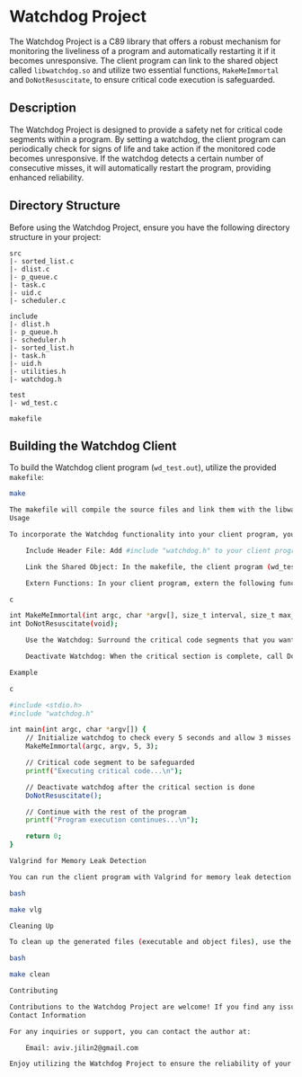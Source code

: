 # Watchdog Project

The Watchdog Project is a C89 library that offers a robust mechanism for monitoring the liveliness of a program and automatically restarting it if it becomes unresponsive. The client program can link to the shared object called `libwatchdog.so` and utilize two essential functions, `MakeMeImmortal` and `DoNotResuscitate`, to ensure critical code execution is safeguarded.

## Description

The Watchdog Project is designed to provide a safety net for critical code segments within a program. By setting a watchdog, the client program can periodically check for signs of life and take action if the monitored code becomes unresponsive. If the watchdog detects a certain number of consecutive misses, it will automatically restart the program, providing enhanced reliability.

## Directory Structure

Before using the Watchdog Project, ensure you have the following directory structure in your project:

    src
    |- sorted_list.c
    |- dlist.c
    |- p_queue.c
    |- task.c
    |- uid.c
    |- scheduler.c

    include
    |- dlist.h
    |- p_queue.h
    |- scheduler.h
    |- sorted_list.h
    |- task.h
    |- uid.h
    |- utilities.h
    |- watchdog.h

    test
    |- wd_test.c

    makefile

## Building the Watchdog Client

To build the Watchdog client program (`wd_test.out`), utilize the provided `makefile`:

```bash
make

The makefile will compile the source files and link them with the libwatchdog.so shared object.
Usage

To incorporate the Watchdog functionality into your client program, you need to do the following:

    Include Header File: Add #include "watchdog.h" to your client program's source file.

    Link the Shared Object: In the makefile, the client program (wd_test.out) is linked with libwatchdog.so using the -L and -lwatchdog flags. Make sure the shared object (libwatchdog.so) is present in your project directory.

    Extern Functions: In your client program, extern the following functions to access the Watchdog functionality:

c

int MakeMeImmortal(int argc, char *argv[], size_t interval, size_t max_misses);
int DoNotResuscitate(void);

    Use the Watchdog: Surround the critical code segments that you want to protect with MakeMeImmortal() calls. This will set up the watchdog to monitor these code sections.

    Deactivate Watchdog: When the critical section is complete, call DoNotResuscitate() to disable the watchdog for that portion of the program.

Example

c

#include <stdio.h>
#include "watchdog.h"

int main(int argc, char *argv[]) {
    // Initialize watchdog to check every 5 seconds and allow 3 misses
    MakeMeImmortal(argc, argv, 5, 3);

    // Critical code segment to be safeguarded
    printf("Executing critical code...\n");

    // Deactivate watchdog after the critical section is done
    DoNotResuscitate();

    // Continue with the rest of the program
    printf("Program execution continues...\n");

    return 0;
}

Valgrind for Memory Leak Detection

You can run the client program with Valgrind for memory leak detection using the following command:

bash

make vlg

Cleaning Up

To clean up the generated files (executable and object files), use the make clean target:

bash

make clean

Contributing

Contributions to the Watchdog Project are welcome! If you find any issues or have suggestions for improvements, feel free to open an issue or submit a pull request.
Contact Information

For any inquiries or support, you can contact the author at:

    Email: aviv.jilin2@gmail.com

Enjoy utilizing the Watchdog Project to ensure the reliability of your critical code! 🚀
